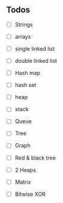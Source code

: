 

## Todos

 - [ ] Strings
 - [ ] arrays 
 - [ ] single linked list 
 - [ ] double linked list
 - [ ] Hash map
 - [ ] hash set 
 - [ ] heap 
 - [ ] stack 
 - [ ] Queue 
 - [ ] Tree 
 - [ ] Graph 
 - [ ] Red & black tree
 - [ ] 2 Heaps
 - [ ] Matrix
 - [ ] Bitwise XOR


